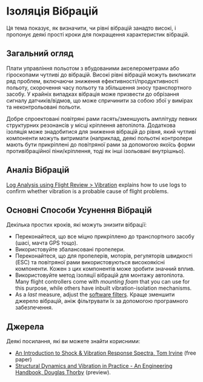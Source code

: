 # Ізоляція Вібрацій

Ця тема показує, як визначити, чи рівні вібрацій занадто високі, і пропонує деякі прості кроки для покращення характеристик вібрацій.

## Загальний огляд

Плати управління польотом з вбудованими акселерометрами або гіроскопами чутливі до вібрацій.
Високі рівні вібрацій можуть викликати ряд проблем, включаючи зниження ефективності/продуктивності польоту, скорочення часу польоту та збільшення зносу транспортного засобу. У крайніх випадках вібрація може призвести до обрізання сигналу датчиків/відмов, що може спричинити за собою збої у вимірах та неконтрольовані польоти.

Добре спроектовані повітряні рами гасять/зменшують амплітуду певних структурних резонансів у місці кріплення автопілота.
Додаткова ізоляція може знадобитися для зниження вібрацій до рівня, який чутливі компоненти можуть витримати (наприклад, деякі польотні контролери мають бути прикріплені до повітряної рами за допомогою якоїсь форми противібраційної піни/кріплення, тоді як інші ізольовані внутрішньо).

## Аналіз Вібрацій

[Log Analysis using Flight Review > Vibration](../log/flight_review.md#vibration) explains how to use logs to confirm whether vibration is a probable cause of flight problems.

## Основні Способи Усунення Вібрацій

Декілька простих кроків, які можуть знизити вібрації:

- Переконайтеся, що все міцно прикріплено до транспортного засобу (шасі, мачта GPS тощо).
- Використовуйте збалансовані пропелери.
- Переконайтеся, що для пропелерів, моторів, регуляторів швидкості (ESC) та повітряної рами використовуються високоякісні компоненти.
  Кожен з цих компонентів може зробити значний вплив.
- Використовуйте метод ізоляції вібрацій для монтажу автопілота.
  Many flight controllers come with _mounting foam_ that you can use for this purpose, while others have inbuilt vibration-isolation mechanisms.
- As a _last_ measure, adjust the [software filters](../config_mc/filter_tuning.md).
  Краще зменшити джерело вібрацій, аніж фільтрувати їх за допомогою програмного забезпечення.

## Джерела

Деякі посилання, які ви можете знайти корисними:

- [An Introduction to Shock & Vibration Response Spectra, Tom Irvine](http://www.vibrationdata.com/tutorials2/srs_intr.pdf) (free paper)
- [Structural Dynamics and Vibration in Practice - An Engineering Handbook, Douglas Thorby](https://books.google.ch/books?id=PwzDuWDc8AgC\&printsec=frontcover) (preview).
